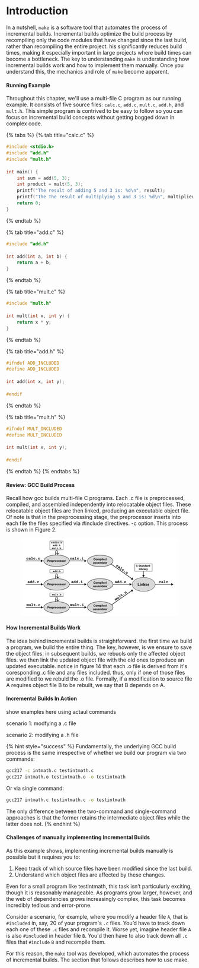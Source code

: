 # Introduction

In a nutshell, `make` is a software tool that automates the process of incremental builds. Incremental builds optimize the build process by recompiling only the code modules that have changed since the last build, rather than recompiling the entire project. his significantly reduces build times, making it especially important in large projects where build times can become a bottleneck. The key to understanding `make` is understanding how incremental builds work and how to implement them manually. Once you understand this, the mechanics and role of `make` become apparent.&#x20;

#### Running Example

Throughout this chapter, we'll use a multi-file C program as our running example. It consists of five source files: `calc.c`, `add.c`, `mult.c`, `add.h`, and `mult.h`. This simple program is contrived to be easy to follow so you can focus on incremental build concepts without getting bogged down in complex code.

{% tabs %}
{% tab title="calc.c" %}
```c
#include <stdio.h>
#include "add.h"
#include "mult.h"

int main() {
    int sum = add(5, 3);
    int product = mult(5, 3);
    printf("The result of adding 5 and 3 is: %d\n", result);
    printf("The The result of multiplying 5 and 3 is: %d\n", multiplied);
    return 0;
}
```
{% endtab %}

{% tab title="add.c" %}
```c
#include "add.h"

int add(int a, int b) {
    return a + b;
}
```
{% endtab %}

{% tab title="mult.c" %}
```c
#include "mult.h"

int mult(int x, int y) {
    return x * y;
}
```
{% endtab %}

{% tab title="add.h" %}
```c
#ifndef ADD_INCLUDED
#define ADD_INCLUDED

int add(int x, int y);

#endif
```
{% endtab %}

{% tab title="mult.h" %}
```c
#ifndef MULT_INCLUDED
#define MULT_INCLUDED

int mult(int x, int y);

#endif
```
{% endtab %}
{% endtabs %}

#### Review: GCC Build Process

Recall how gcc builds multi-file C programs. Each .c file is preprocessed, compiled, and assembled independently into relocatable object files. These relocatable object files are then linked, producing an executable object file. Of note is that in the preprocessing stage, the preprocessor inserts into each file the files specified via #include directives. -c option. This process is shown in Figure 2.&#x20;

<figure><img src="../.gitbook/assets/Frame 30 (2).png" alt=""><figcaption></figcaption></figure>

#### How Incremental Builds Work

The idea behind incremental builds is straightforward. the first time we build a program, we build the entire thing. The key, however, is we ensure to save the object files. in subsequent builds, we rebuols only the affected object files. we then link the updated object file with the old ones to produce an updated executable. notice in figure 14 that each .o file is derived from it's coresponding .c file and any files included. thus, only if one of those files are modified to we rebuld the .o file. Formally, if a modification to source file A requires object file B to be rebuilt, we say that B depends on A.&#x20;

#### Incremental Builds In Action

show examples here using actaul commands

scenario 1: modfying a .c file

scenario 2: modifying a .h file

{% hint style="success" %}
Fundamentally, the underlying GCC build process is the same irrespective of whether we build our program via two commands:

```bash
gcc217 -c intmath.c testintmath.c
gcc217 intmath.o testintmath.o -o testintmath
```

Or via single command:

```bash
gcc217 intmath.c testintmath.c -o testintmath
```

The only difference between the two-command and single-command approaches is that the former retains the intermediate object files while the latter does not.
{% endhint %}

#### Challenges of manually implementing Incremental Builds

As this example shows, implementing incremental builds manually is possible but it requires you to:

1. Keeo track of which source files have been modified since the last build.
2. Understand which object files are affected by these changes.&#x20;

Even for a small program like testintmath, this task isn’t particulurly exciting, though it is reasonably manageable. As programs grow larger, however, and the web of dependencies grows increasingly complex, this task becomes incredibly tedious and error-prone.

Consider a scenario, for example, where you modify a header file `A`, that is `#included` in, say, 20 of your program's `.c` files. You’d have to track down each one of these `.c` files and recompile it. Worse yet, imagine header file `A` is also `#include`d in header file `B`. You'd then have to also track down all `.c` files that `#include` `B` and recompile them.

For this reason, the `make` tool was developed, which automates the process of incremental builds. The section that follows describes how to use make.
